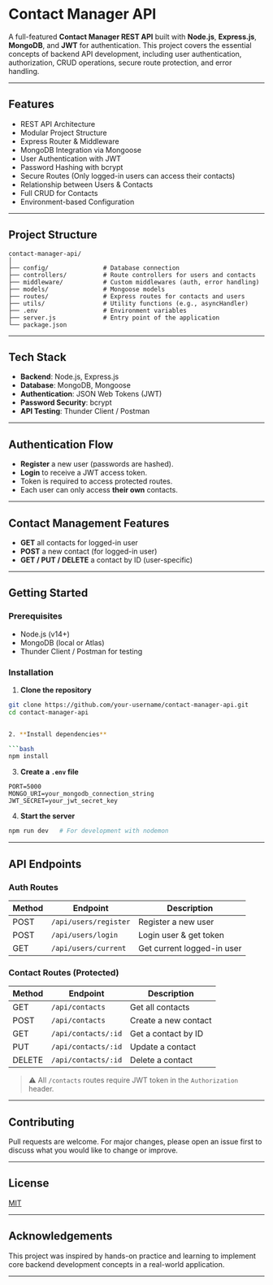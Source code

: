 #  Contact Manager API

A full-featured **Contact Manager REST API** built with **Node.js**, **Express.js**, **MongoDB**, and **JWT** for authentication. This project covers the essential concepts of backend API development, including user authentication, authorization, CRUD operations, secure route protection, and error handling.


---

##  Features

- REST API Architecture
- Modular Project Structure
- Express Router & Middleware
- MongoDB Integration via Mongoose
- User Authentication with JWT
- Password Hashing with bcrypt
- Secure Routes (Only logged-in users can access their contacts)
- Relationship between Users & Contacts
- Full CRUD for Contacts
- Environment-based Configuration

---

##  Project Structure



```
contact-manager-api/
│
├── config/               # Database connection
├── controllers/          # Route controllers for users and contacts
├── middleware/           # Custom middlewares (auth, error handling)
├── models/               # Mongoose models
├── routes/               # Express routes for contacts and users
├── utils/                # Utility functions (e.g., asyncHandler)
├── .env                  # Environment variables
├── server.js             # Entry point of the application
└── package.json
```



---

##  Tech Stack

- **Backend**: Node.js, Express.js
- **Database**: MongoDB, Mongoose
- **Authentication**: JSON Web Tokens (JWT)
- **Password Security**: bcrypt
- **API Testing**: Thunder Client / Postman

---

##  Authentication Flow

- **Register** a new user (passwords are hashed).
- **Login** to receive a JWT access token.
- Token is required to access protected routes.
- Each user can only access **their own** contacts.

---

##  Contact Management Features

- **GET** all contacts for logged-in user
- **POST** a new contact (for logged-in user)
- **GET / PUT / DELETE** a contact by ID (user-specific)

---

##  Getting Started

### Prerequisites

- Node.js (v14+)
- MongoDB (local or Atlas)
- Thunder Client / Postman for testing

### Installation

1. **Clone the repository**
```bash
git clone https://github.com/your-username/contact-manager-api.git
cd contact-manager-api


2. **Install dependencies**

```bash
npm install
```

3. **Create a `.env` file**

```env
PORT=5000
MONGO_URI=your_mongodb_connection_string
JWT_SECRET=your_jwt_secret_key
```

4. **Start the server**

```bash
npm run dev   # For development with nodemon
```

---

##  API Endpoints

### Auth Routes

| Method | Endpoint              | Description                |
| ------ | --------------------- | -------------------------- |
| POST   | `/api/users/register` | Register a new user        |
| POST   | `/api/users/login`    | Login user & get token     |
| GET    | `/api/users/current`  | Get current logged-in user |

### Contact Routes (Protected)

| Method | Endpoint            | Description          |
| ------ | ------------------- | -------------------- |
| GET    | `/api/contacts`     | Get all contacts     |
| POST   | `/api/contacts`     | Create a new contact |
| GET    | `/api/contacts/:id` | Get a contact by ID  |
| PUT    | `/api/contacts/:id` | Update a contact     |
| DELETE | `/api/contacts/:id` | Delete a contact     |

> ⚠️ All `/contacts` routes require JWT token in the `Authorization` header.


---

##  Contributing

Pull requests are welcome. For major changes, please open an issue first to discuss what you would like to change or improve.

---

##  License

[MIT](LICENSE)

---

##  Acknowledgements

This project was inspired by hands-on practice and learning to implement core backend development concepts in a real-world application.

---

